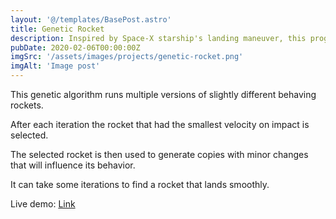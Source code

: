 ```yaml
---
layout: '@/templates/BasePost.astro'
title: Genetic Rocket
description: Inspired by Space-X starship's landing maneuver, this program simulates a rocket that learns to land after a few generations of training.
pubDate: 2020-02-06T00:00:00Z
imgSrc: '/assets/images/projects/genetic-rocket.png'
imgAlt: 'Image post'
---
```


This genetic algorithm runs multiple versions of slightly different behaving rockets.

After each iteration the rocket that had the smallest velocity on impact is selected.

The selected rocket is then used to generate copies with minor changes that will influence its behavior.

It can take some iterations to find a rocket that lands smoothly.

Live demo:
[Link](https://projects.daniel-pink.de/genetic-rocket)